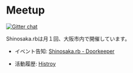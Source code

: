 # Meetup

[![Gitter chat](https://badges.gitter.im/shinosakarb/meetup.png)](https://gitter.im/shinosakarb/meetup)

Shinosaka.rbは月１回、大阪市内で開催しています。


* イベント告知: [Shinosaka.rb - Doorkeeper](http://shinosakarb.doorkeeper.jp/)

* 活動履歴: [Histroy]()
